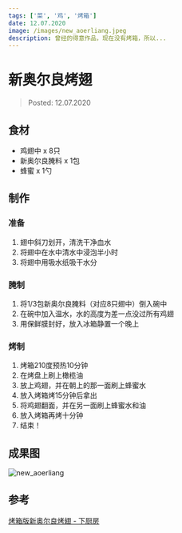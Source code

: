 ```yaml
---
tags: ['菜', '鸡', '烤箱']
date: 12.07.2020
image: /images/new_aoerliang.jpeg
description: 曾经的得意作品，现在没有烤箱，所以...
---
```


# 新奥尔良烤翅

> Posted: 12.07.2020

<Tag />

## 食材

- 鸡翅中 x 8只
- 新奥尔良腌料 x 1包
- 蜂蜜 x 1勺

## 制作

### 准备

1. 翅中斜刀划开，清洗干净血水
2. 将翅中在水中清水中浸泡半小时
3. 将翅中用吸水纸吸干水分

### 腌制

1. 将1/3包新奥尔良腌料（对应8只翅中）倒入碗中
2. 在碗中加入温水，水的高度为差一点没过所有鸡翅
3. 用保鲜膜封好，放入冰箱静置一个晚上

### 烤制

1. 烤箱210度预热10分钟
2. 在烤盘上刷上橄榄油
3. 放上鸡翅，并在朝上的那一面刷上蜂蜜水
4. 放入烤箱烤15分钟后拿出
5. 将鸡翅翻面，并在另一面刷上蜂蜜水和油
6. 放入烤箱再烤十分钟
7. 结束！

## 成果图

![new_aoerliang](/images/new_aoerliang.jpeg)

## 参考

[烤箱版新奥尔良烤翅 - 下厨房](https://www.xiachufang.com/recipe/103777685/)

<Chirpy />
